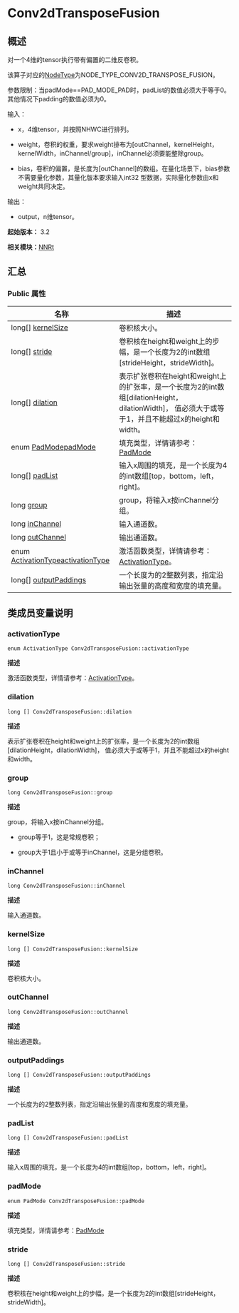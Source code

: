 # Conv2dTransposeFusion


## 概述

对一个4维的tensor执行带有偏置的二维反卷积。

该算子对应的[NodeType](_n_n_rt_v20.md#nodetype)为NODE_TYPE_CONV2D_TRANSPOSE_FUSION。

参数限制：当padMode==PAD_MODE_PAD时，padList的数值必须大于等于0。其他情况下padding的数值必须为0。

输入：

- x，4维tensor，并按照NHWC进行排列。

- weight，卷积的权重，要求weight排布为[outChannel，kernelHeight，kernelWidth，inChannel/group]，inChannel必须要能整除group。

- bias，卷积的偏置，是长度为[outChannel]的数组。在量化场景下，bias参数不需要量化参数，其量化版本要求输入int32 型数据，实际量化参数由x和weight共同决定。

输出：

- output，n维tensor。

**起始版本：** 3.2

**相关模块：**[NNRt](_n_n_rt_v20.md)


## 汇总


### Public 属性

| 名称 | 描述 | 
| -------- | -------- |
| long[] [kernelSize](#kernelsize) | 卷积核大小。 | 
| long[] [stride](#stride) | 卷积核在height和weight上的步幅，是一个长度为2的int数组[strideHeight，strideWidth]。 | 
| long[] [dilation](#dilation) | 表示扩张卷积在height和weight上的扩张率，是一个长度为2的int数组[dilationHeight，dilationWidth]， 值必须大于或等于1，并且不能超过x的height和width。 | 
| enum [PadMode](_n_n_rt_v20.md#padmode)[padMode](#padmode) | 填充类型，详情请参考：[PadMode](_n_n_rt_v20.md#padmode) | 
| long[] [padList](#padlist) | 输入x周围的填充，是一个长度为4的int数组[top，bottom，left，right]。 | 
| long [group](#group) | group，将输入x按inChannel分组。 | 
| long [inChannel](#inchannel) | 输入通道数。 | 
| long [outChannel](#outchannel) | 输出通道数。 | 
| enum [ActivationType](_n_n_rt_v20.md#activationtype)[activationType](#activationtype) | 激活函数类型，详情请参考：[ActivationType](_n_n_rt_v20.md#activationtype)。 | 
| long[] [outputPaddings](#outputpaddings) | 一个长度为的2整数列表，指定沿输出张量的高度和宽度的填充量。 | 


## 类成员变量说明


### activationType

```
enum ActivationType Conv2dTransposeFusion::activationType
```

**描述**


激活函数类型，详情请参考：[ActivationType](_n_n_rt_v20.md#activationtype)。


### dilation

```
long [] Conv2dTransposeFusion::dilation
```

**描述**


表示扩张卷积在height和weight上的扩张率，是一个长度为2的int数组[dilationHeight，dilationWidth]， 值必须大于或等于1，并且不能超过x的height和width。


### group

```
long Conv2dTransposeFusion::group
```

**描述**


group，将输入x按inChannel分组。

- group等于1，这是常规卷积；

- group大于1且小于或等于inChannel，这是分组卷积。


### inChannel

```
long Conv2dTransposeFusion::inChannel
```

**描述**


输入通道数。


### kernelSize

```
long [] Conv2dTransposeFusion::kernelSize
```

**描述**


卷积核大小。


### outChannel

```
long Conv2dTransposeFusion::outChannel
```

**描述**


输出通道数。


### outputPaddings

```
long [] Conv2dTransposeFusion::outputPaddings
```

**描述**


一个长度为的2整数列表，指定沿输出张量的高度和宽度的填充量。


### padList

```
long [] Conv2dTransposeFusion::padList
```

**描述**


输入x周围的填充，是一个长度为4的int数组[top，bottom，left，right]。


### padMode

```
enum PadMode Conv2dTransposeFusion::padMode
```

**描述**


填充类型，详情请参考：[PadMode](_n_n_rt_v20.md#padmode)


### stride

```
long [] Conv2dTransposeFusion::stride
```

**描述**


卷积核在height和weight上的步幅，是一个长度为2的int数组[strideHeight，strideWidth]。
